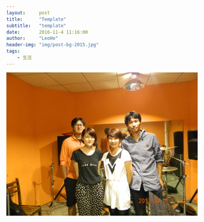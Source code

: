 ```yaml
---
layout:     post
title:      "Template"
subtitle:   "template"
date:       2016-11-4 11:16:00
author:     "LeoHe"
header-img: "img/post-bg-2015.jpg"
tags:
    - 生活
---
```


![MXX](/img/about-bg.jpg)
